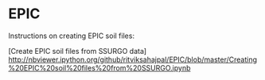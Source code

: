 # EPIC

Instructions on creating EPIC soil files:

[Create EPIC soil files from SSURGO data] http://nbviewer.ipython.org/github/ritviksahajpal/EPIC/blob/master/Creating%20EPIC%20soil%20files%20from%20SSURGO.ipynb

